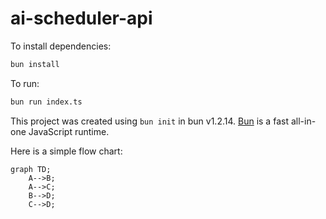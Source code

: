 # ai-scheduler-api

To install dependencies:

```bash
bun install
```

To run:

```bash
bun run index.ts
```

This project was created using `bun init` in bun v1.2.14. [Bun](https://bun.sh) is a fast all-in-one JavaScript runtime.


Here is a simple flow chart:

```mermaid
graph TD;
    A-->B;
    A-->C;
    B-->D;
    C-->D;
```